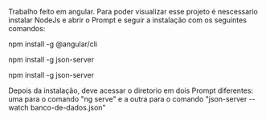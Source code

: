 Trabalho feito em angular.
Para poder visualizar esse projeto é nescessario instalar NodeJs e abrir o Prompt e seguir a instalação com os seguintes comandos:

npm install -g @angular/cli

npm install -g json-server

npm install -g json-server


Depois da instalação, deve acessar o diretorio em dois Prompt diferentes:
uma para o comando "ng serve"
e a outra para o comando "json-server --watch banco-de-dados.json"

